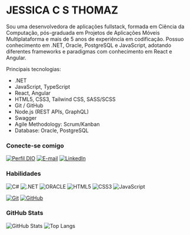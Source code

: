 
# JESSICA C S THOMAZ

Sou uma desenvolvedora de aplicações fullstack, formada em Ciência da Computação, pós-graduada em Projetos de Aplicações Móveis Multiplataforma e mais de 5 anos de experiência em codificação.
Possuo conhecimento em .NET, Oracle, PostgreSQL e JavaScript, adotando diferentes frameworks e paradigmas com conhecimento em React e Angular.

Principais tecnologias:
- .NET
- JavaScript, TypeScript
- React, Angular
- HTML5, CSS3, Tailwind CSS, SASS/SCSS
- Git / GitHub
- Node.js (REST APIs, GraphQL)
- Swagger
- Agile Methodology: Scrum/Kanban
- Database: Oracle, PostgreSQL

### Conecte-se comigo

[![Perfil DIO](https://img.shields.io/badge/-Meu%20Perfil%20na%20DIO-30A3DC?style=for-the-badge)](https://www.dio.me/users/jessica_claudiat)
[![E-mail](https://img.shields.io/badge/-Email-000?style=for-the-badge&logo=microsoft-outlook&logoColor=E94D5F)](mailto:jessica.claudiat@gmail.com)
[![LinkedIn](https://img.shields.io/badge/-LinkedIn-000?style=for-the-badge&logo=linkedin&logoColor=30A3DC)](https://www.linkedin.com/in/jessicathomaz1/)

### Habilidades

![C#](https://img.shields.io/badge/csharp-000?style=for-the-badge&logo=csharp&logoColor=30A3DC)
![.NET](https://img.shields.io/badge/.net-000?style=for-the-badge&logo=dotnet&logoColor=30A3DC)
![ORACLE](https://img.shields.io/badge/oracle-000?style=for-the-badge&logo=oracle&logoColor=C74634)
![HTML5](https://img.shields.io/badge/HTML-000?style=for-the-badge&logo=html5&logoColor=30A3DC)
![CSS3](https://img.shields.io/badge/CSS3-000?style=for-the-badge&logo=css3&logoColor=E94D5F)
![JavaScript](https://img.shields.io/badge/JavaScript-000?style=for-the-badge&logo=javascript&logoColor=30A3DC)

[![Git](https://img.shields.io/badge/Git-000?style=for-the-badge&logo=git&logoColor=E94D5F)](https://git-scm.com/doc)
[![GitHub](https://img.shields.io/badge/GitHub-000?style=for-the-badge&logo=github&logoColor=30A3DC)](https://docs.github.com/)

### GitHub Stats

![GitHub Stats](https://github-readme-stats.vercel.app/api?username=jessicathomaz1&theme=transparent&bg_color=000&border_color=30A3DC&show_icons=true&icon_color=30A3DC&title_color=E94D5F&text_color=FFF)
![Top Langs](https://github-readme-stats-git-masterrstaa-rickstaa.vercel.app/api/top-langs/?username=jessicathomaz1&layout=compact&bg_color=000&border_color=30A3DC&title_color=E94D5F&text_color=FFF)


